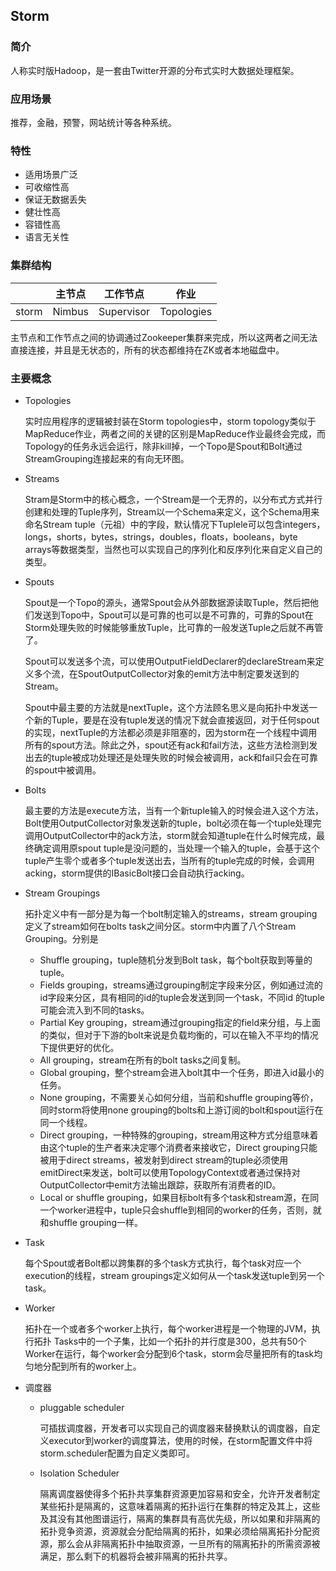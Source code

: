 ## Storm

### 简介

人称实时版Hadoop，是一套由Twitter开源的分布式实时大数据处理框架。

### 应用场景

推荐，金融，预警，网站统计等各种系统。

### 特性

- 适用场景广泛
- 可收缩性高
- 保证无数据丢失
- 健壮性高
- 容错性高
- 语言无关性

### 集群结构

|       | 主节点 | 工作节点   | 作业       |
| ----- | ------ | ---------- | ---------- |
| storm | Nimbus | Supervisor | Topologies |

主节点和工作节点之间的协调通过Zookeeper集群来完成，所以这两者之间无法直接连接，并且是无状态的，所有的状态都维持在ZK或者本地磁盘中。

### 主要概念

- Topologies

  实时应用程序的逻辑被封装在Storm topologies中，storm topology类似于MapReduce作业，两者之间的关键的区别是MapReduce作业最终会完成，而Topology的任务永远会运行，除非kill掉，一个Topo是Spout和Bolt通过StreamGrouping连接起来的有向无环图。

- Streams

  Stram是Storm中的核心概念，一个Stream是一个无界的，以分布式方式并行创建和处理的Tuple序列，Stream以一个Schema来定义，这个Schema用来命名Stream tuple（元祖）中的字段，默认情况下Tuplele可以包含integers，longs，shorts，bytes，strings，doubles，floats，booleans，byte arrays等数据类型，当然也可以实现自己的序列化和反序列化来自定义自己的类型。

- Spouts

  Spout是一个Topo的源头，通常Spout会从外部数据源读取Tuple，然后把他们发送到Topo中，Spout可以是可靠的也可以是不可靠的，可靠的Spout在Storm处理失败的时候能够重放Tuple，比可靠的一般发送Tuple之后就不再管了。

  Spout可以发送多个流，可以使用OutputFieldDeclarer的declareStream来定义多个流，在SpoutOutputCollector对象的emit方法中制定要发送到的Stream。

  Spout中最主要的方法就是nextTuple，这个方法顾名思义是向拓扑中发送一个新的Tuple，要是在没有tuple发送的情况下就会直接返回，对于任何spout的实现，nextTuple的方法都必须是非阻塞的，因为storm在一个线程中调用所有的spout方法。除此之外，spout还有ack和fail方法，这些方法检测到发出去的tuple被成功处理还是处理失败的时候会被调用，ack和fail只会在可靠的spout中被调用。

- Bolts

  最主要的方法是execute方法，当有一个新tuple输入的时候会进入这个方法，Bolt使用OutputCollector对象发送新的tuple，bolt必须在每一个tuple处理完调用OutputCollector中的ack方法，storm就会知道tuple在什么时候完成，最终确定调用原spout tuple是没问题的，当处理一个输入的tuple，会基于这个tuple产生零个或者多个tuple发送出去，当所有的tuple完成的时候，会调用acking，storm提供的IBasicBolt接口会自动执行acking。

- Stream Groupings

  拓扑定义中有一部分是为每一个bolt制定输入的streams，stream grouping定义了stream如何在bolts task之间分区。storm中内置了八个Stream Grouping。分别是

  - Shuffle grouping，tuple随机分发到Bolt task，每个bolt获取到等量的tuple。
  - Fields grouping，streams通过grouping制定字段来分区，例如通过流的id字段来分区，具有相同的id的tuple会发送到同一个task，不同id 的tuple可能会流入到不同的tasks。
  - Partial Key grouping，stream通过grouping指定的field来分组，与上面的类似，但对于下游的bolt来说是负载均衡的，可以在输入不平均的情况下提供更好的优化。
  - All grouping，stream在所有的bolt tasks之间复制。
  - Global grouping，整个stream会进入bolt其中一个任务，即进入id最小的任务。
  - None grouping，不需要关心如何分组，当前和shuffle grouping等价，同时storm将使用none grouping的bolts和上游订阅的bolt和spout运行在同一个线程。
  - Direct grouping，一种特殊的grouping，stream用这种方式分组意味着由这个tuple的生产者来决定哪个消费者来接收它，Direct grouping只能被用于direct streams，被发射到direct stream的tuple必须使用emitDirect来发送，bolt可以使用TopologyContext或者通过保持对OutputCollector中emit方法输出跟踪，获取所有消费者的ID。
  - Local or shuffle grouping，如果目标bolt有多个task和stream源，在同一个worker进程中，tuple只会shuffle到相同的worker的任务，否则，就和shuffle grouping一样。

- Task

  每个Spout或者Bolt都以跨集群的多个task方式执行，每个task对应一个execution的线程，stream groupings定义如何从一个task发送tuple到另一个task。

- Worker

  拓扑在一个或者多个worker上执行，每个worker进程是一个物理的JVM，执行拓扑 Tasks中的一个子集，比如一个拓扑的并行度是300，总共有50个Worker在运行，每个worker会分配到6个task，storm会尽量把所有的task均匀地分配到所有的worker上。

- 调度器

  - pluggable scheduler

    可插拔调度器，开发者可以实现自己的调度器来替换默认的调度器，自定义executor到worker的调度算法，使用的时候，在storm配置文件中将storm.scheduler配置为自定义类即可。

  - Isolation Scheduler

    隔离调度器使得多个拓扑共享集群资源更加容易和安全，允许开发者制定某些拓扑是隔离的，这意味着隔离的拓扑运行在集群的特定及其上，这些及其没有其他图谱运行，隔离的集群具有高优先级，所以如果和非隔离的拓扑竞争资源，资源就会分配给隔离的拓扑，如果必须给隔离拓扑分配资源，那么会从非隔离拓扑中抽取资源，一旦所有的隔离拓扑的所需资源被满足，那么剩下的机器将会被非隔离的拓扑共享。
    
    